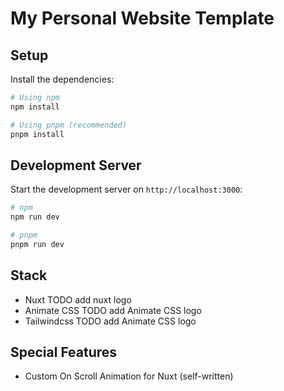 # My Personal Website Template

## Setup

Install the dependencies:

```bash
# Using npm
npm install

# Using pnpm (recommended)
pnpm install
```

## Development Server

Start the development server on `http://localhost:3000`:

```bash
# npm
npm run dev

# pnpm
pnpm run dev
```

## Stack
- Nuxt
TODO add nuxt logo
- Animate CSS
TODO add Animate CSS logo
- Tailwindcss
TODO add Animate CSS logo

## Special Features
- Custom On Scroll Animation for Nuxt (self-written)
